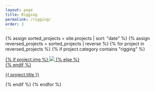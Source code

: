 ```yaml
---
layout: page
title: Rigging
permalink: /rigging/
order: 3
---
```


{% assign sorted_projects = site.projects | sort: "date" %}
{% assign reversed_projects = sorted_projects | reverse %}
{% for project in reversed_projects %}
{% if project.category contains "rigging" %}
<div class="project ">
    <div class="thumbnail">
        <a href="{{ site.baseurl }}{{ project.url }}">
        {% if project.img %}
        <img class="thumbnail" src="{{ project.img }}"/>
        {% else %}
        <div class="thumbnail blankbox"></div>
        {% endif %}
        <span>
        </span>
        </a>
    </div>
    <p class="caption"><a href="{{ site.baseurl }}{{ project.url }}">{{ project.title }}</a></p>
</div>
{% endif %}
{% endfor %}
